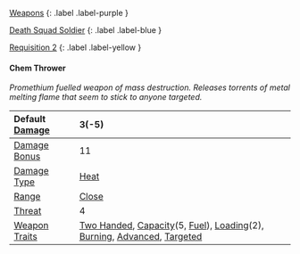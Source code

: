 
[Weapons](Game/Core/Weapons)
{: .label .label-purple }

[Death Squad Soldier](Game/Blocks/Death-Squad-Soldier)
{: .label .label-blue }

[Requisition 2](Game/Deployment#Requisition)
{: .label .label-yellow }
#### Chem Thrower
*Promethium fuelled weapon of mass destruction. Releases torrents of metal melting flame that seem to stick to anyone targeted.*

| Default [Damage](Core/Weapons#Calculating%20Damage) | 3(-5) |
| :--- | :--- |
| [Damage Bonus](Game/Core/Weapons#Damage%20Bonus) | 11 |
| [Damage Type](Core/Weapons#Damage%20Type) | [Heat](Core/Injury#Heat) |
| [Range](Core/Weapons#Range) | [Close](Core/Movement#Close) |
| [Threat](Core/Weapons#Threat) | 4 |
| [Weapon Traits](Core/Weapon-Traits) | [Two Handed](Core/Weapon-Traits#Two%20Handed), [Capacity](Core/Weapon-Traits#Capacity(X,%20Type))(5, [Fuel](Munition-Details#Fuel)), [Loading](Core/Weapon-Traits#Loading(X))(2), [Burning](Core/Weapon-Traits#Burning), [Advanced](Game/Core/Weapon-Traits#Advanced), [Targeted](Game/Core/Weapon-Traits#Targeted) |
